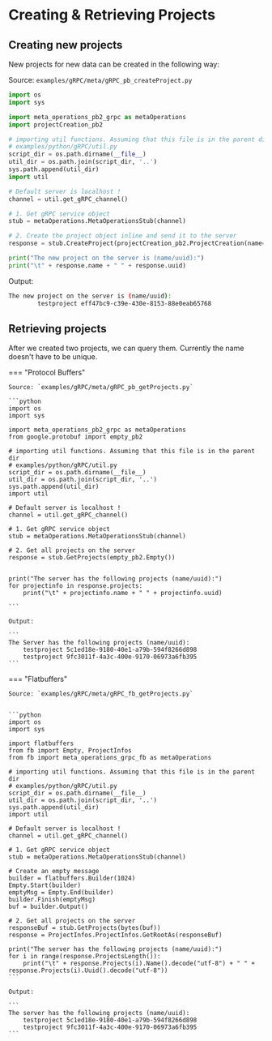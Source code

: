 # Creating & Retrieving Projects

## Creating new projects

New projects for new data can be created in the following way:

Source: `examples/gRPC/meta/gRPC_pb_createProject.py`

```python
import os
import sys

import meta_operations_pb2_grpc as metaOperations
import projectCreation_pb2

# importing util functions. Assuming that this file is in the parent dir
# examples/python/gRPC/util.py
script_dir = os.path.dirname(__file__)
util_dir = os.path.join(script_dir, '..')
sys.path.append(util_dir)
import util

# Default server is localhost !
channel = util.get_gRPC_channel()

# 1. Get gRPC service object
stub = metaOperations.MetaOperationsStub(channel)

# 2. Create the project object inline and send it to the server
response = stub.CreateProject(projectCreation_pb2.ProjectCreation(name="testproject", mapFrameId="map"))

print("The new project on the server is (name/uuid):")
print("\t" + response.name + " " + response.uuid)
```

Output:

``` bash
The new project on the server is (name/uuid):
        testproject eff47bc9-c39e-430e-8153-88e0eab65768
```

## Retrieving projects

After we created two projects, we can query them. Currently the name doesn't have to be unique.

=== "Protocol Buffers"

    Source: `examples/gRPC/meta/gRPC_pb_getProjects.py`

    ```python
    import os
    import sys

    import meta_operations_pb2_grpc as metaOperations
    from google.protobuf import empty_pb2

    # importing util functions. Assuming that this file is in the parent dir
    # examples/python/gRPC/util.py
    script_dir = os.path.dirname(__file__)
    util_dir = os.path.join(script_dir, '..')
    sys.path.append(util_dir)
    import util

    # Default server is localhost !
    channel = util.get_gRPC_channel()

    # 1. Get gRPC service object
    stub = metaOperations.MetaOperationsStub(channel)

    # 2. Get all projects on the server
    response = stub.GetProjects(empty_pb2.Empty())


    print("The server has the following projects (name/uuid):")
    for projectinfo in response.projects:
        print("\t" + projectinfo.name + " " + projectinfo.uuid)

    ```

    Output:

    ```
    The Server has the following projects (name/uuid):
        testproject 5c1ed18e-9180-40e1-a79b-594f8266d898
        testproject 9fc3011f-4a3c-400e-9170-06973a6fb395
    ```

=== "Flatbuffers"

    Source: `examples/gRPC/meta/gRPC_fb_getProjects.py`


    ```python
    import os
    import sys

    import flatbuffers
    from fb import Empty, ProjectInfos
    from fb import meta_operations_grpc_fb as metaOperations

    # importing util functions. Assuming that this file is in the parent dir
    # examples/python/gRPC/util.py
    script_dir = os.path.dirname(__file__)
    util_dir = os.path.join(script_dir, '..')
    sys.path.append(util_dir)
    import util

    # Default server is localhost !
    channel = util.get_gRPC_channel()

    # 1. Get gRPC service object
    stub = metaOperations.MetaOperationsStub(channel)

    # Create an empty message
    builder = flatbuffers.Builder(1024)
    Empty.Start(builder)
    emptyMsg = Empty.End(builder)
    builder.Finish(emptyMsg)
    buf = builder.Output()

    # 2. Get all projects on the server
    responseBuf = stub.GetProjects(bytes(buf))
    response = ProjectInfos.ProjectInfos.GetRootAs(responseBuf)

    print("The server has the following projects (name/uuid):")
    for i in range(response.ProjectsLength()):
        print("\t" + response.Projects(i).Name().decode("utf-8") + " " + response.Projects(i).Uuid().decode("utf-8"))
    ```

    Output:

    ```
    The server has the following projects (name/uuid):
        testproject 5c1ed18e-9180-40e1-a79b-594f8266d898
        testproject 9fc3011f-4a3c-400e-9170-06973a6fb395
    ```
